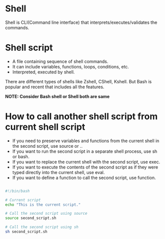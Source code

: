 # Shell

Shell is CLI(Command line interface) that interprets/executes/validates the commands. 

# Shell script

* A file containing sequence of shell commands.
* It can include variables, functions, loops, conditions, etc.
* Interpreted, executed by shell.

There are different types of shells like Zshell, CShell, Kshell. But Bash is popular and recent that includes all the features.

**NOTE: Consider Bash shell or Shell both are same**

# How to call another shell script from current shell script
* If you need to preserve variables and functions from the current shell in the second script, use source or ..
* If you want to run the second script in a separate shell process, use sh or bash.
* If you want to replace the current shell with the second script, use exec.
* If you want to execute the contents of the second script as if they were typed directly into the current shell, use eval.
* If you want to define a function to call the second script, use function.

```bash

#!/bin/bash

# Current script
echo "This is the current script."

# Call the second script using source
source second_script.sh

# Call the second script using sh
sh second_script.sh
```
